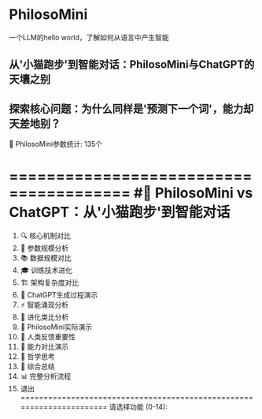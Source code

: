# PhilosoMini
一个LLM的hello world，了解如何从语言中产生智能
## 从'小猫跑步'到智能对话：PhilosoMini与ChatGPT的天壤之别

## 探索核心问题：为什么同样是'预测下一个词'，能力却天差地别？

🧠 PhilosoMini参数统计: 135个

=======================================
#🌟 PhilosoMini vs ChatGPT：从'小猫跑步'到智能对话
======================================
1.  🔍 核心机制对比
2.  🔢 参数规模分析
3.  📚 数据规模对比
4.  🎓 训练技术进化
5.  🏗️ 架构复杂度对比
6.  🤖 ChatGPT生成过程演示
7.  ⚡ 智能涌现分析
8.  🌟 进化类比分析
9.  🔬 PhilosoMini实际演示
10. 💝 人类反馈重要性
11. 🎪 能力对比演示
12. 🤔 哲学思考
13. 🌟 综合总结
14. 📊 完整分析流程
0.  退出
======================================================================
请选择功能 (0-14): 
